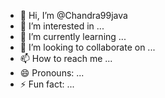 - 👋 Hi, I’m @Chandra99java
- 👀 I’m interested in ...
- 🌱 I’m currently learning ...
- 💞️ I’m looking to collaborate on ...
- 📫 How to reach me ...
- 😄 Pronouns: ...
- ⚡ Fun fact: ...

<!---
Chandra99java/Chandra99java is a ✨ special ✨ repository because its `README.md` (this file) appears on your GitHub profile.
You can click the Preview link to take a look at your changes.
--->
